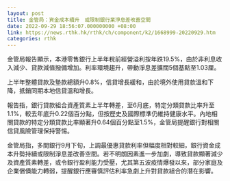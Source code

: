 ```yaml
---
layout: post
title: 金管局：資金成本續升　或限制銀行業淨息差改善空間
date: 2022-09-29 18:56:07.000000000 +08:00
link: https://news.rthk.hk/rthk/ch/component/k2/1668999-20220929.htm
categories: rthk
---
```


金管局報告顯示，本港零售銀行上半年稅前經營溢利按年跌19.5%，由於非利息收入減少、貸款減值撥備增加。利率環境趨升，帶動淨息差擴闊5個基點至1.03厘。

上半年整體貸款及墊款總額升0.8%，信貸增長緩和，由於境外使用貸款溫和下降，抵銷同期本地信貸溫和增長。

報告指，銀行貸款組合資產質素上半年轉差，至6月底，特定分類貸款比率升至1.1%，較去年底升0.22個百分點，但按歷史及國際標準仍維持健康水平。內地相關貸款的特定分類貸款比率顯著升0.64個百分點至1.5%，金管局提醒銀行對相關信貸風險管理保持警惕。

金管局指，多間銀行9月下旬，上調最優惠貸款利率但幅度相對較細，銀行資金成本升勢持續或限制淨息差改善空間。若不明朗因素進一步加劇，導致貸款顯著減少及資產質素轉差，或令銀行盈利能力受壓，尤其第五波疫情爆發以來，部分家庭及企業償債能力轉弱，提醒銀行應審慎評估利率急劇上升對貸款組合的潛在影響。
